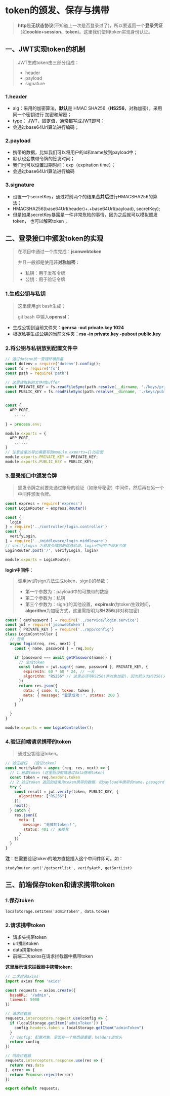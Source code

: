 # token的颁发、保存与携带

> **http**是**无状态协议**(不知道上一次是否登录过了)，所以要返回一个**登录凭证**（如**cookie+session**、**token**)。这里我们使用token实现身份认证。

## 一、JWT实现token的机制

> JWT生成token由三部分组成：
>
> * header
> * payload
> * signature

### 1.header

*  alg：采用的加密算法，**默认**是 HMAC SHA256（**HS256**，对称加密），采用同一个密钥进行 加密和解密；
* type： JWT，固定值，通常都写成JWT即可；
* 会通过base64Url算法进行编码；

### 2.payload

*  携带的数据，比如我们可以将用户的id和name放到payload中；
* 默认也会携带令牌的签发时间；
* 我们也可以设置过期时间：exp（expiration time）；
* 会通过base64Url算法进行编码

### 3.signature

*  设置一个secretKey，通过将前两个的结果**合并后**进行HMACSHA256的算法； 
* HMACSHA256(base64Url(header)+.+base64Url(payload), secretKey); 
* 但是如果secretKey暴露是一件非常危险的事情，因为之后就可以模拟颁发token， 也可以解密token；



## 二、登录接口中颁发token的实现

> 在项目中通过一个库完成：**jsonwebtoken**
>
> 并且一般都是使用**非对称加密**：
>
> * 私钥：用于发布令牌 
> * 公钥：用于验证令牌

### 1.生成公钥与私钥

> 这里使用git bash生成；
>
> git bash 中输入**openssl**：

* 生成公钥到当前文件夹：**genrsa -out private.key 1024**
* 根据私钥生成公钥的当前文件夹：**rsa -in private.key -pubout public.key**

### 2.将公钥与私钥放到配置文件中

```javascript
// 通过dotenv统一管理环境标量
const dotenv = require('dotenv').config();
const fs = require('fs')
const path = require('path')

// 这里读取到的文件时buffer
const PRIVATE_KEY = fs.readFileSync(path.resolve(__dirname, './keys/private.key'))
const PUBLIC_KEY = fs.readFileSync(path.resolve(__dirname, './keys/public.key'))


const {
  APP_PORT,
    .....
  
} = process.env;

module.exports = {
  APP_PORT,
    ......
}
// 注意这里的导出需要写到module.exports={}的后面
module.exports.PRIVATE_KEY = PRIVATE_KEY;
module.exports.PUBLIC_KEY = PUBLIC_KEY;
```

### 3.登录接口中颁发令牌

> 颁发令牌之前要先通过账号的验证（如账号秘密）中间件，然后再在另一个中间件颁发令牌。

```javascript
const express = require('express')
const LoginRouter = express.Router()

const {
  login
} = require('../controller/login.controller')
const {
  verifyLogin,
} = require('../middleware/login.middleware')
// verifyLogin 为颁发令牌前的信息验证。login中间件中颁发令牌
LoginRouter.post('/', verifyLogin, login)

module.exports = LoginRouter;
```

**login中间件**：

> 调用jwt的sign方法生成token，sign()的参数：
>
> * 第一个参数为：payload中的可携带的数据
> * 第二个参数为：私钥
> * 第三个参数为：sign()的其他设置，**expiresIn**为token生效时间，**algorithm**为加密方式，这里需指明为**SH256**(非对称加密)

```javascript
const { getPassword } = require('../service/login.service')
const jwt = require('jsonwebtoken')
const { PRIVATE_KEY } = require('../app/config')
class LoginController {
  // 登录
  async login(req, res, next) {
    const { name, password } = req.body

    if (password === await getPassword(name)) {
      // 生成token
      const token = jwt.sign({ name, password }, PRIVATE_KEY, {
        expiresIn: 60 * 60 * 24, // 一天
        algorithm: "RS256" // 这里必须写RS256(非对象加密)，因为默认为HS256(对称加密)
      })
      return res.json({
        data: { code: 0, token: token },
        meta: { message: "登录成功！", status: 200 }
      })
    }

  }
}

module.exports = new LoginController();
```



### 4.验证前端请求携带的token

> 通过公钥验证token。

```javascript
// 验证授权  （验证token）
const verifyAuth = async (req, res, next) => {
  // 1.获取token (这里假设前端通过data携带token)
  const token = req.headers.token
  // 2.验证token 返回的结果为token携带的数据，如payload中携带的name，passqord，以及过期时间等
  try {
    const result = jwt.verify(token, PUBLIC_KEY, {
      algorithms: ["RS256"]
    });
    next();
  } catch {
    res.json({
      meta: {
        message: "无效的token！",
        status: 401 // 未授权
      }
    })
  }
}
```

**注**：在需要验证token的地方直接插入这个中间件即可。如：

`studyRouter.get('/getsortlist', verifyAuth, getSortList)`



## 三、前端保存token和请求携带token

### 1.保存token

`localStorage.setItem('adminToken', data.token)`

### 2.请求携带token

* 请求头携带token
* url携带token
* data携带token
* 前端二次axios在请求拦截器中携带token

**这里展示请求拦截器中携带token:**

```javascript
// 二次封装axios
import axios from 'axios'

const requests = axios.create({
  baseURL: '/admin',
  timeout: 5000
})

// 请求拦截器
requests.interceptors.request.use(config => {
  if (localStorage.getItem('adminToken')) {
    config.headers.token = localStorage.getItem("adminToken")
  }
  // config: 配置对象，里面有一个熟悉很重要，headers请求头
  return config
})

// 响应拦截器
requests.interceptors.response.use(res => {
  return res.data
}, error => {
  return Promise.reject(error)
})

export default requests;
```

